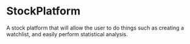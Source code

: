 # StockPlatform
A stock platform that will allow the user to do things such as creating a watchlist, and easily perform statistical analysis.
